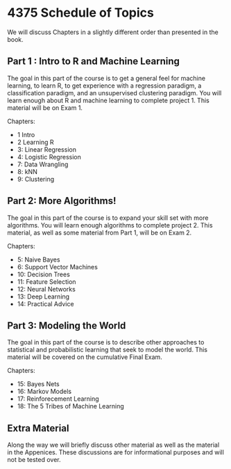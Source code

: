 # 4375 Schedule of Topics


We will discuss Chapters in a slightly different order than presented in the book.

## Part 1 : Intro to R and Machine Learning

The goal in this part of the course is to get a general feel for machine learning, to learn R, to get experience with a regression paradigm, a classification paradigm, and an unsupervised clustering paradigm. You will learn enough about R and machine learning to complete project 1. This material will be on Exam 1.

Chapters:

* 1 Intro
* 2 Learning R
* 3: Linear Regression
* 4: Logistic Regression
* 7: Data Wrangling
* 8: kNN
* 9: Clustering

## Part 2: More Algorithms!

The goal in this part of the course is to expand your skill set with more algorithms. You will learn enough algorithms to complete project 2. This material, as well as some material from Part 1, will be on Exam 2.

Chapters:

* 5: Naive Bayes
* 6: Support Vector Machines
* 10: Decision Trees
* 11: Feature Selection
* 12: Neural Networks
* 13: Deep Learning
* 14: Practical Advice

## Part 3: Modeling the World

The goal in this part of the course is to describe other approaches to statistical and probabilistic learning that seek to model the world. This material will be covered on the cumulative Final Exam.

Chapters:

* 15: Bayes Nets
* 16: Markov Models
* 17: Reinforecement Learning
* 18: The 5 Tribes of Machine Learning

## Extra Material

Along the way we will briefly discuss other material as well as the material in the Appenices. These discussions are for informational purposes and will not be tested over.
